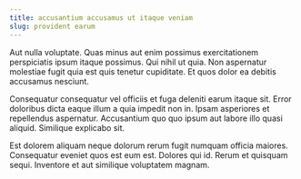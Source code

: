 ```yaml
---
title: accusantium accusamus ut itaque veniam
slug: provident earum
---
```


Aut nulla voluptate. Quas minus aut enim possimus exercitationem perspiciatis ipsum itaque possimus. Qui nihil ut quia. Non aspernatur molestiae fugit quia est quis tenetur cupiditate. Et quos dolor ea debitis accusamus nesciunt.

Consequatur consequatur vel officiis et fuga deleniti earum itaque sit. Error doloribus dicta eaque illum a quia impedit non in. Ipsam asperiores et repellendus aspernatur. Accusantium quo quo ipsum aut labore illo quasi aliquid. Similique explicabo sit.

Est dolorem aliquam neque dolorum rerum fugit numquam officia maiores. Consequatur eveniet quos est eum est. Dolores qui id. Rerum et quisquam sequi. Inventore et aut similique voluptatem magnam.
